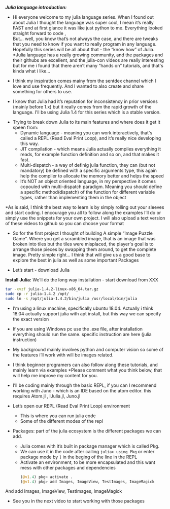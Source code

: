 **_Julia language introduction:_**
+ Hi everyone welcome to my julia language series. When I found out about Julia I thought the language was super cool, I mean it’s really  FAST and at first glance it was like just python to me. Everything looked straight forward to code ,  
But… well, you know that’s not always the case, and there are tweaks that you need to know if you want to really program in any language.
Hopefully this series will be all about that - the “know how” of Julia.
*Julia language  has a really  growing community, and the packages and their githubs are excellent, and the julia-con videos are really interesting but for me i found that there aren’t many “hands on” tutorials, and that's kinda what i like...

* I think my inspiration comes mainy from the sentdex channel which I love and use frequently. And I wanted to also create and share something for others to use.

* I know that Julia had it’s reputation for inconsistency in prior versions (mainly before 1.x) but it really comes from the rapid growth of the language.  I'll be using Julia 1.4 for this series which is a stable version.


+ Trying to break down Julia to its main features and where does it get it speen from:
  * Dynamic language - meaning you can work interactively, that's called a REPL (Read Eval Print Loop), and it’s really nice developing this way.
  * JIT compilation - which means Julia actually compiles everything it reads, for example  function definition and so on, and that makes it fast.
  * Multi-dispatch - a way of definig julia function, they can (but not mandatory) be defined with a specific arguments type, this again help the compiler to allocate the memory better and helps the speed
  * It’s NOT an object oriented language, in my perspective it comes copouled with multi-dispatch  paradigm. Meaning you should define a specific method(dispatch) of the function for different variable types, rather than implementing them in the object


*As is said, I think the best way to learn is by simply rolling out your sleeves and start coding. I encourage you all to follow along the examples I’ll do or simply use the snippets for your own project. I will also upload a text version of these videos to github so you can choose your format

* So for the first project I thought of building A simple “Image Puzzle Game”. Where you get a scrambled image, that is an image that was broken into tiles but the tiles were misplaced, the player's goal is to arrange those pieces by swapping them around, to get the complete image.
Pretty simple right…
I think that will give us a good base to explore the best in julia as well as some important Packages

* Let’s start - download Julia



**Install Julia:**
We’ll do the long way installation - start download from XXX
```bash
tar -xvzf julia-1.4.2-linux-x86_64.tar.gz
sudo cp -r julia-1.4.2 /opt/
sudo ln -s /opt/julia-1.4.2/bin/julia /usr/local/bin/julia
```

* I’m using a linux machine, specifically ubuntu 18.04.
Actually i think 18.04 actually support julia with apt install, but this way we can specify the exact version
* If you are using Windows pc use the .exe file, after installation everything should run the same. specific instruction are here (julia instruction)
* My background mainly involves python and computer vision so some of the features i’ll work with will be images related.

* I think beginner programers can also follow along these tutorials, and mainly learn via examples
*Please comment what you think below, that will help me improve my content for you.

* I’ll be coding mainly through the basic REPL, if you can I recommend working with Juno - which is an IDE based on the atom editor.
this requires Atom.jl , IJulia.jl, Juno.jl





* Let’s open our REPL (Read Eval Print Loop) environment
  * This is where you can run julia code
  * Some of the different modes of the repl 
* Packages: part of the julia ecosystem is the different packages we can add.
  * Julia comes with it’s built in package manager which is called Pkg.
  * We can use it in the code after calling ```julia> using Pkg``` or enter package mode by ```]``` in the beging of the line in the REPL
  * Activate an environment, to be more encapsulated and this want mess with other packages and dependencies
    ```julia 
    (@v1.4) pkg> activate .
    (@v1.4) pkg> add Images, ImageView, TestImages, ImageMagick 
    ```
And add Images, ImageView, TestImages, ImageMagick
* See you in the next video to start working with those packages




